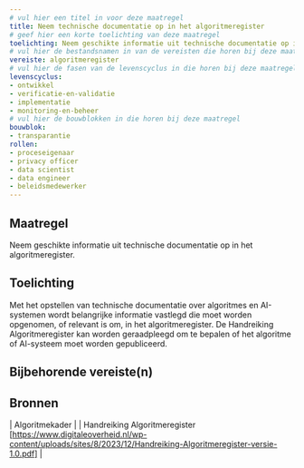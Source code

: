 ```yaml
---
# vul hier een titel in voor deze maatregel
title: Neem technische documentatie op in het algoritmeregister
# geef hier een korte toelichting van deze maatregel
toelichting: Neem geschikte informatie uit technische documentatie op in het algoritmeregister
# vul hier de bestandsnamen in van de vereisten die horen bij deze maatregel
vereiste: algoritmeregister
# vul hier de fasen van de levenscyclus in die horen bij deze maatregel
levenscyclus: 
- ontwikkel
- verificatie-en-validatie
- implementatie
- monitoring-en-beheer
# vul hier de bouwblokken in die horen bij deze maatregel
bouwblok:
- transparantie
rollen:
- proceseigenaar
- privacy officer
- data scientist
- data engineer
- beleidsmedewerker
---
```


<!-- Let op! onderstaande regel met 'tags' niet weghalen! Deze maakt automatisch de knopjes op basis van de metadata  -->
<!-- tags -->

## Maatregel
<!-- Vul hier een omschrijving in van wat deze maatregel inhoudt. -->
Neem geschikte informatie uit technische documentatie op in het algoritmeregister.

## Toelichting 
<!-- Geef hier een toelichting van deze maatregel -->
Met het opstellen van technische documentatie over algoritmes en AI-systemen wordt belangrijke informatie vastlegd die moet worden opgenomen, of relevant is om, in het algoritmeregister. De Handreiking Algoritmeregister kan worden geraadpleegd om te bepalen of het algoritme of AI-systeem moet worden gepubliceerd. 

## Bijbehorende vereiste(n)
<!-- Hier volgt een lijst met vereisten op basis van de in de metadata ingevulde vereiste -->

<!-- Let op! onderstaande regel met 'list_vereisten_on_maatregelen_page' niet weghalen! Deze maakt automatisch een lijst van bijbehorende verseisten op basis van de metadata  -->
<!-- list_vereisten_on_maatregelen_page -->

## Bronnen 
<!-- Vul hier de relevante bronnen in voor deze maatregel -->

| Algoritmekader |
| Handreiking Algoritmeregister [https://www.digitaleoverheid.nl/wp-content/uploads/sites/8/2023/12/Handreiking-Algoritmeregister-versie-1.0.pdf] |
